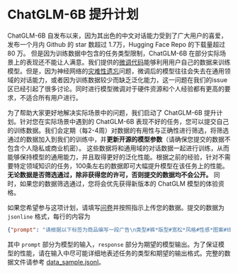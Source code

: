 # ChatGLM-6B 提升计划
ChatGLM-6B 自发布以来，因为其出色的中文对话能力受到了广大用户的喜爱，发布一个月内 Github 的 star 数超过 1.7万，Hugging Face Repo 的下载量超过 80 万。 但是因为训练数据中包含的任务类型限制，ChatGLM-6B 在部分实际场景上的表现还不能让人满意。我们提供的[微调代码](https://github.com/THUDM/ChatGLM-6B/tree/main/ptuning)能够利用用户自己的数据来训练模型。但是，因为神经网络的[灾难性遗忘](https://picture.iczhiku.com/weixin/message1587593113355.html)问题，微调后的模型往往会失去在通用领域的对话能力，或者因为训练数据较少而缺乏泛化能力，这一问题在我们的issue区已经引起了很多讨论。同时进行模型微调对于硬件资源和个人经验都有更高的要求，不适合所有用户进行。

为了帮助大家更好地解决实际场景中的问题，我们启动了 ChatGLM-6B 提升计划。针对您在实际场景中遇到的 ChatGLM-6B 表现不好的任务，您可以提交自己的训练数据。我们会定期（每2-4周）对数据的有用性与正确性进行筛选，将筛选通过的数据加入到我们的训练中，并**更新开源的模型参数**（请确保您提交的数据不包含个人隐私或商业机密）。 这些数据将和通用域的对话数据一起进行训练，从而能够保持模型的通用能力，并且取得更好的泛化性能。根据之前的经验，针对不需要特定领域知识的任务，100条左右的数据即可大幅提升模型在该任务上的性能。**无论数据是否筛选通过，除非获得您的许可，否则提交的数据均不会公开。** 同时，如果您的数据筛选通过，您将会优先获得新版本的 ChatGLM 模型的体验资格。


如果您希望参与这项计划，请填写[问卷](https://www.wjx.cn/vm/rAoGx9X.aspx#)并按照指示上传您的数据。提交的数据为 `jsonline` 格式，每行的内容为
```json lines
{"prompt": "请根据以下标签为商品编写一段广告\n类型#裤*版型#宽松*风格#性感*图案#线条*裤型#阔腿裤", "response": "宽松的阔腿裤这两年真的吸粉不少，明星时尚达人的心头爱。毕竟好穿时尚，谁都能穿出腿长2米的效果宽松的裤腿，当然是遮肉小能手啊。上身随性自然不拘束，面料亲肤舒适贴身体验感棒棒哒。系带部分增加设计看点，还让单品的设计感更强。腿部线条若隐若现的，性感撩人。颜色敲温柔的，与裤子本身所呈现的风格有点反差萌。"}
```
其中 `prompt` 部分为模型的输入，`response` 部分为期望的模型输出。为了保证模型的性能，请在输入中尽可能详细地表述任务的类型和期望的输出格式。完整的数据文件请参考 [data_sample.jsonl](data_sample.jsonl)。 
